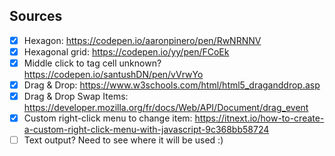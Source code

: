 ## Sources

- [x] Hexagon: <https://codepen.io/aaronpinero/pen/RwNRNNV>
- [x] Hexagonal grid: <https://codepen.io/yy/pen/FCoEk>
- [x] Middle click to tag cell unknown? <https://codepen.io/santushDN/pen/vVrwYo>
- [x] Drag & Drop: <https://www.w3schools.com/html/html5_draganddrop.asp>
- [x] Drag & Drop Swap Items: <https://developer.mozilla.org/fr/docs/Web/API/Document/drag_event>
- [x] Custom right-click menu to change item: <https://itnext.io/how-to-create-a-custom-right-click-menu-with-javascript-9c368bb58724>
- [ ] Text output? Need to see where it will be used :)
